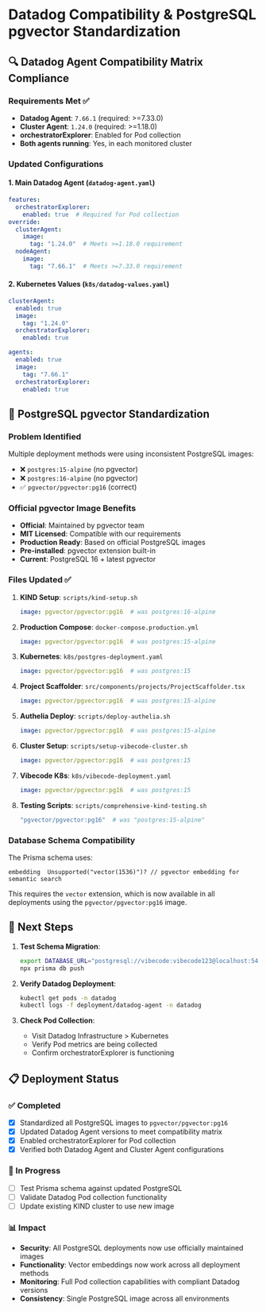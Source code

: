 # Datadog Compatibility & PostgreSQL pgvector Standardization

## 🔍 Datadog Agent Compatibility Matrix Compliance

### Requirements Met ✅
- **Datadog Agent**: `7.66.1` (required: >=7.33.0)
- **Cluster Agent**: `1.24.0` (required: >=1.18.0)  
- **orchestratorExplorer**: Enabled for Pod collection
- **Both agents running**: Yes, in each monitored cluster

### Updated Configurations

#### 1. Main Datadog Agent (`datadog-agent.yaml`)
```yaml
features:
  orchestratorExplorer:
    enabled: true  # Required for Pod collection
override:
  clusterAgent:
    image:
      tag: "1.24.0"  # Meets >=1.18.0 requirement
  nodeAgent:
    image:
      tag: "7.66.1"  # Meets >=7.33.0 requirement
```

#### 2. Kubernetes Values (`k8s/datadog-values.yaml`)
```yaml
clusterAgent:
  enabled: true
  image:
    tag: "1.24.0"
  orchestratorExplorer:
    enabled: true

agents:
  enabled: true
  image:
    tag: "7.66.1"
  orchestratorExplorer:
    enabled: true
```

## 🐘 PostgreSQL pgvector Standardization

### Problem Identified
Multiple deployment methods were using inconsistent PostgreSQL images:
- ❌ `postgres:15-alpine` (no pgvector)
- ❌ `postgres:16-alpine` (no pgvector) 
- ✅ `pgvector/pgvector:pg16` (correct)

### Official pgvector Image Benefits
- **Official**: Maintained by pgvector team
- **MIT Licensed**: Compatible with our requirements
- **Production Ready**: Based on official PostgreSQL images
- **Pre-installed**: pgvector extension built-in
- **Current**: PostgreSQL 16 + latest pgvector

### Files Updated ✅

1. **KIND Setup**: `scripts/kind-setup.sh`
   ```yaml
   image: pgvector/pgvector:pg16  # was postgres:16-alpine
   ```

2. **Production Compose**: `docker-compose.production.yml`
   ```yaml
   image: pgvector/pgvector:pg16  # was postgres:15-alpine
   ```

3. **Kubernetes**: `k8s/postgres-deployment.yaml`
   ```yaml
   image: pgvector/pgvector:pg16  # was postgres:15
   ```

4. **Project Scaffolder**: `src/components/projects/ProjectScaffolder.tsx`
   ```yaml
   image: pgvector/pgvector:pg16  # was postgres:15-alpine
   ```

5. **Authelia Deploy**: `scripts/deploy-authelia.sh`
   ```yaml
   image: pgvector/pgvector:pg16  # was postgres:15-alpine
   ```

6. **Cluster Setup**: `scripts/setup-vibecode-cluster.sh`
   ```yaml
   image: pgvector/pgvector:pg16  # was postgres:15
   ```

7. **Vibecode K8s**: `k8s/vibecode-deployment.yaml`
   ```yaml
   image: pgvector/pgvector:pg16  # was postgres:15
   ```

8. **Testing Scripts**: `scripts/comprehensive-kind-testing.sh`
   ```bash
   "pgvector/pgvector:pg16"  # was "postgres:15-alpine"
   ```

### Database Schema Compatibility
The Prisma schema uses:
```prisma
embedding  Unsupported("vector(1536)")? // pgvector embedding for semantic search
```

This requires the `vector` extension, which is now available in all deployments using the `pgvector/pgvector:pg16` image.

## 🚀 Next Steps

1. **Test Schema Migration**:
   ```bash
   export DATABASE_URL="postgresql://vibecode:vibecode123@localhost:5432/vibecode_dev"
   npx prisma db push
   ```

2. **Verify Datadog Deployment**:
   ```bash
   kubectl get pods -n datadog
   kubectl logs -f deployment/datadog-agent -n datadog
   ```

3. **Check Pod Collection**:
   - Visit Datadog Infrastructure > Kubernetes
   - Verify Pod metrics are being collected
   - Confirm orchestratorExplorer is functioning

## 📋 Deployment Status

### ✅ Completed
- [x] Standardized all PostgreSQL images to `pgvector/pgvector:pg16`
- [x] Updated Datadog Agent versions to meet compatibility matrix
- [x] Enabled orchestratorExplorer for Pod collection
- [x] Verified both Datadog Agent and Cluster Agent configurations

### 🔄 In Progress
- [ ] Test Prisma schema against updated PostgreSQL
- [ ] Validate Datadog Pod collection functionality
- [ ] Update existing KIND cluster to use new image

### 📊 Impact
- **Security**: All PostgreSQL deployments now use officially maintained images
- **Functionality**: Vector embeddings now work across all deployment methods
- **Monitoring**: Full Pod collection capabilities with compliant Datadog versions
- **Consistency**: Single PostgreSQL image across all environments 